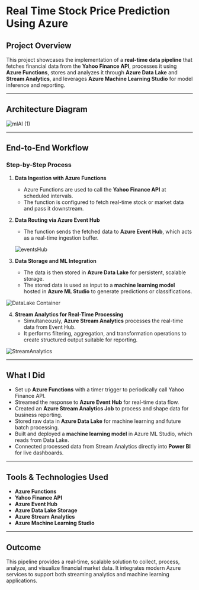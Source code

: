 # Real Time Stock Price Prediction Using Azure

## Project Overview

This project showcases the implementation of a **real-time data pipeline** that fetches financial data from the **Yahoo Finance API**, processes it using **Azure Functions**, stores and analyzes it through **Azure Data Lake** and **Stream Analytics**, and leverages **Azure Machine Learning Studio** for model inference and reporting.

---
## Architecture Diagram

  ![mlAI (1)](https://github.com/user-attachments/assets/2c920517-1b38-490a-8de5-b826dc96cf33)

---
## End-to-End Workflow

### Step-by-Step Process

1. **Data Ingestion with Azure Functions**  
   - Azure Functions are used to call the **Yahoo Finance API** at scheduled intervals.
   - The function is configured to fetch real-time stock or market data and pass it downstream.

2. **Data Routing via Azure Event Hub**  
   - The function sends the fetched data to **Azure Event Hub**, which acts as a real-time ingestion buffer.
  
   ![eventsHub](https://github.com/user-attachments/assets/4cd3c1a7-cd63-43da-835e-a433120bbd7f)

3. **Data Storage and ML Integration**  
   - The data is then stored in **Azure Data Lake** for persistent, scalable storage.
   - The stored data is used as input to a **machine learning model** hosted in **Azure ML Studio** to generate predictions or classifications.

![DataLake Container](https://github.com/user-attachments/assets/b6986e17-0795-43d7-840e-d0be0ee0bce1)

4. **Stream Analytics for Real-Time Processing**  
   - Simultaneously, **Azure Stream Analytics** processes the real-time data from Event Hub.
   - It performs filtering, aggregation, and transformation operations to create structured output suitable for reporting.

![StreamAnalytics](https://github.com/user-attachments/assets/b0bc2443-35c5-469f-b2ed-d4f439e5ca48)

---

## What I Did

- Set up **Azure Functions** with a timer trigger to periodically call Yahoo Finance API.
- Streamed the response to **Azure Event Hub** for real-time data flow.
- Created an **Azure Stream Analytics Job** to process and shape data for business reporting.
- Stored raw data in **Azure Data Lake** for machine learning and future batch processing.
- Built and deployed a **machine learning model** in Azure ML Studio, which reads from Data Lake.
- Connected processed data from Stream Analytics directly into **Power BI** for live dashboards.

---

## Tools & Technologies Used

- **Azure Functions**
- **Yahoo Finance API**
- **Azure Event Hub**
- **Azure Data Lake Storage**
- **Azure Stream Analytics**
- **Azure Machine Learning Studio**

---

## Outcome

This pipeline provides a real-time, scalable solution to collect, process, analyze, and visualize financial market data. It integrates modern Azure services to support both streaming analytics and machine learning applications.
